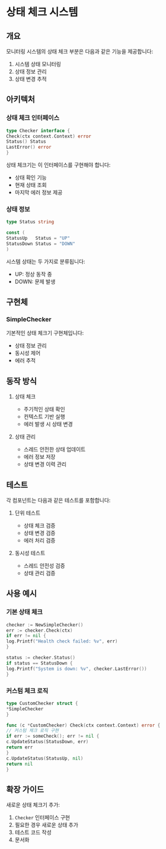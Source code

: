# 상태 체크 시스템

## 개요

모니터링 시스템의 상태 체크 부분은 다음과 같은 기능을 제공합니다:

1. 시스템 상태 모니터링
2. 상태 정보 관리
3. 상태 변경 추적

## 아키텍처

### 상태 체크 인터페이스

```go
type Checker interface {
Check(ctx context.Context) error
Status() Status
LastError() error
}
```

상태 체크기는 이 인터페이스를 구현해야 합니다:

- 상태 확인 기능
- 현재 상태 조회
- 마지막 에러 정보 제공

### 상태 정보

```go
type Status string

const (
StatusUp   Status = "UP"
StatusDown Status = "DOWN"
)
```

시스템 상태는 두 가지로 분류됩니다:

- UP: 정상 동작 중
- DOWN: 문제 발생

## 구현체

### SimpleChecker

기본적인 상태 체크기 구현체입니다:

- 상태 정보 관리
- 동시성 제어
- 에러 추적

## 동작 방식

1. 상태 체크
    - 주기적인 상태 확인
    - 컨텍스트 기반 실행
    - 에러 발생 시 상태 변경

2. 상태 관리
    - 스레드 안전한 상태 업데이트
    - 에러 정보 저장
    - 상태 변경 이력 관리

## 테스트

각 컴포넌트는 다음과 같은 테스트를 포함합니다:

1. 단위 테스트
    - 상태 체크 검증
    - 상태 변경 검증
    - 에러 처리 검증

2. 동시성 테스트
    - 스레드 안전성 검증
    - 상태 관리 검증

## 사용 예시

### 기본 상태 체크

```go
checker := NewSimpleChecker()
err := checker.Check(ctx)
if err != nil {
log.Printf("Health check failed: %v", err)
}

status := checker.Status()
if status == StatusDown {
log.Printf("System is down: %v", checker.LastError())
}
```

### 커스텀 체크 로직

```go
type CustomChecker struct {
*SimpleChecker
}

func (c *CustomChecker) Check(ctx context.Context) error {
// 커스텀 체크 로직 구현
if err := someCheck(); err != nil {
c.UpdateStatus(StatusDown, err)
return err
}
c.UpdateStatus(StatusUp, nil)
return nil
}
```

## 확장 가이드

새로운 상태 체크기 추가:

1. `Checker` 인터페이스 구현
2. 필요한 경우 새로운 상태 추가
3. 테스트 코드 작성
4. 문서화 